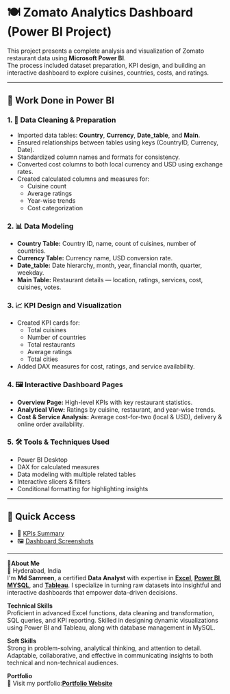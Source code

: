 # 🍽️ Zomato Analytics Dashboard (Power BI Project)

This project presents a complete analysis and visualization of Zomato restaurant data using **Microsoft Power BI**.  
The process included dataset preparation, KPI design, and building an interactive dashboard to explore cuisines, countries, costs, and ratings.

---

## 🧠 Work Done in Power BI

### 1. 🧹 Data Cleaning & Preparation
- Imported data tables: **Country**, **Currency**, **Date_table**, and **Main**.
- Ensured relationships between tables using keys (CountryID, Currency, Date).
- Standardized column names and formats for consistency.
- Converted cost columns to both local currency and USD using exchange rates.
- Created calculated columns and measures for:
  - Cuisine count
  - Average ratings
  - Year-wise trends
  - Cost categorization

### 2. 📊 Data Modeling
- **Country Table:** Country ID, name, count of cuisines, number of countries.
- **Currency Table:** Currency name, USD conversion rate.
- **Date_table:** Date hierarchy, month, year, financial month, quarter, weekday.
- **Main Table:** Restaurant details — location, ratings, services, cost, cuisines, votes.

### 3. 📈 KPI Design and Visualization
- Created KPI cards for:
  - Total cuisines
  - Number of countries
  - Total restaurants
  - Average ratings
  - Total cities
- Added DAX measures for cost, ratings, and service availability.

### 4. 🖼️ Interactive Dashboard Pages
- **Overview Page:** High-level KPIs with key restaurant statistics.
- **Analytical View:** Ratings by cuisine, restaurant, and year-wise trends.
- **Cost & Service Analysis:** Average cost-for-two (local & USD), delivery & online order availability.

### 5. 🛠️ Tools & Techniques Used
- Power BI Desktop
- DAX for calculated measures
- Data modeling with multiple related tables
- Interactive slicers & filters
- Conditional formatting for highlighting insights

---

## 🔗 Quick Access

- 📄 [KPIs Summary](https://github.com/mdsamreen414/Power-BI/blob/main/Zomato%20Analytics/KPI's%20Summary.md)  
- 🖼️ [Dashboard Screenshots](https://github.com/mdsamreen414/Power-BI/blob/main/Zomato%20Analytics/Screenshots.md)

---



🧕**About Me**  
📍 Hyderabad, India  
I'm **Md Samreen**, a certified **Data Analyst** with expertise in [**Excel**](https://github.com/mdsamreen414/Excel), [**Power BI**](https://github.com/mdsamreen414/Power-BI), [**MYSQL**](https://github.com/mdsamreen414/MYSQL), and [**Tableau**](https://github.com/mdsamreen414/Tableau). I specialize in turning raw datasets into insightful and interactive dashboards that empower data-driven decisions.  

**Technical Skills**  
Proficient in advanced Excel functions, data cleaning and transformation, SQL queries, and KPI reporting. Skilled in designing dynamic visualizations using Power BI and Tableau, along with database management in MySQL.  

**Soft Skills**  
Strong in problem-solving, analytical thinking, and attention to detail. Adaptable, collaborative, and effective in communicating insights to both technical and non-technical audiences.  

**Portfolio**  
📌 Visit my portfolio:[**Portfolio Website**](https://your-portfolio-link.com)  

